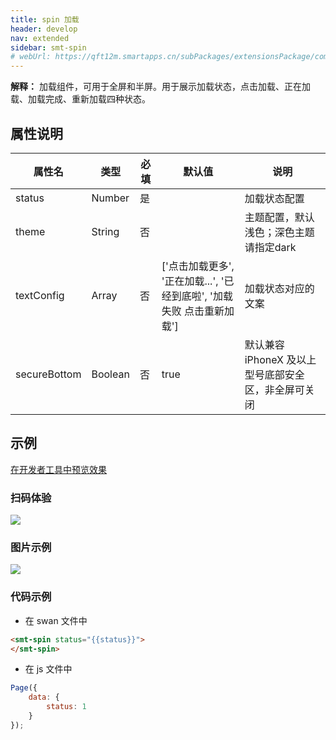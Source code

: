```yaml
---
title: spin 加载
header: develop
nav: extended
sidebar: smt-spin
# webUrl: https://qft12m.smartapps.cn/subPackages/extensionsPackage/component/pages/smt-spin/smt-spin
---
```


**解释：** 加载组件，可用于全屏和半屏。用于展示加载状态，点击加载、正在加载、加载完成、重新加载四种状态。

##  属性说明 

|属性名 | 类型 | 必填 | 默认值 |说明 |
|---|---|---|---|---|
|status |Number |是||加载状态配置|
|theme |String |否||主题配置，默认浅色；深色主题请指定dark|
|textConfig |Array |否|[&#39;点击加载更多&#39;, &#39;正在加载...&#39;, &#39;已经到底啦&#39;, &#39;加载失败 点击重新加载&#39;]|加载状态对应的文案|
|secureBottom |Boolean |否|true|默认兼容iPhoneX 及以上型号底部安全区，非全屏可关闭|

## 示例

<a href="swanide://fragment/25af44248f8aad73b64e274ead38d6151577191316430" title="在开发者工具中预览效果" target="_self">在开发者工具中预览效果</a>

### 扫码体验

<img src="https://b.bdstatic.com/miniapp/assets/images/doc_demo/smt-spin.png"  class="demo-qrcode-image" />

###  图片示例 

<div class="m-doc-custom-examples">
    <div class="m-doc-custom-examples-correct">
        <img src="https://b.bdstatic.com/miniapp/images/smt-spin.gif">
    </div>  
</div>

###  代码示例

* 在 swan 文件中

```html
<smt-spin status="{{status}}">
</smt-spin>
```


* 在 js 文件中

```javascript
Page({
    data: {
        status: 1
    }
});
```




